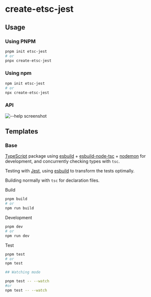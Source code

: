 # create-etsc-jest

## Usage

### Using PNPM

```sh
pnpm init etsc-jest
# or
pnpx create-etsc-jest
```

### Using npm

```sh
npm init etsc-jest
# or
npx create-etsc-jest
```

### API

![--help screenshot](https://i.imgur.com/Vn5LVtq.png)

## Templates

### Base

[TypeScript](https://www.typescriptlang.org/) package using [esbuild](https://github.com/evanw/esbuild) + [esbuild-node-tsc](https://github.com/a7ul/esbuild-node-tsc) + [nodemon](https://nodemon.io/) for development, and concurrently checking types with `tsc`.

Testing with [Jest](https://jestjs.io/), using [esbuild](https://github.com/evanw/esbuild) to transform the tests optimally.

Building normally with `tsc` for declaration files.

Build

```sh
pnpm build
# or
npm run build
```

Development

```sh
pnpm dev
# or
npm run dev
```

Test

```sh
pnpm test
# or
npm test

## Watching mode

pnpm test -- --watch
#or
npm test -- --watch
```
